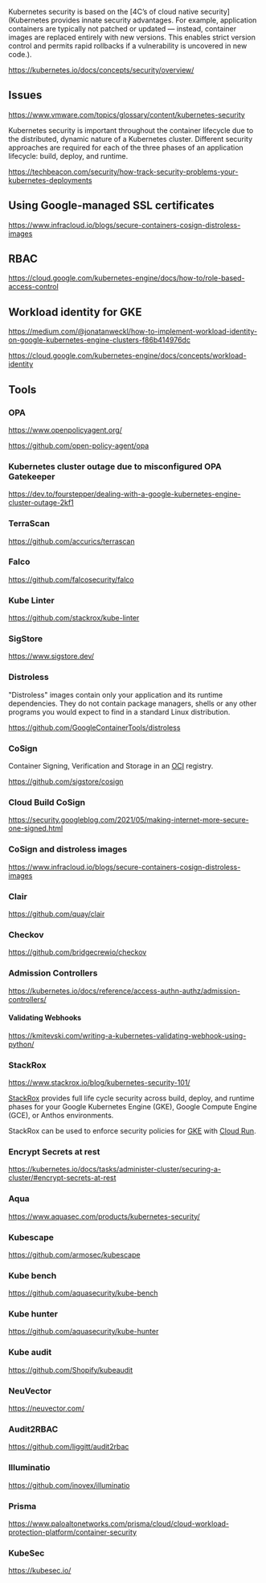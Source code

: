 Kubernetes security is based on the [4C’s of cloud native security](Kubernetes provides innate security advantages. For example, application containers are typically not patched or updated — instead, container images are replaced entirely with new versions. This enables strict version control and permits rapid rollbacks if a vulnerability is uncovered in new code.).




https://kubernetes.io/docs/concepts/security/overview/


## Issues

https://www.vmware.com/topics/glossary/content/kubernetes-security

Kubernetes security is important throughout the container lifecycle due to the distributed, dynamic nature of a Kubernetes cluster. Different security approaches are required for each of the three phases of an application lifecycle: build, deploy, and runtime. 

https://techbeacon.com/security/how-track-security-problems-your-kubernetes-deployments

## Using Google-managed SSL certificates 

https://www.infracloud.io/blogs/secure-containers-cosign-distroless-images


## RBAC

https://cloud.google.com/kubernetes-engine/docs/how-to/role-based-access-control

## Workload identity for GKE
https://medium.com/@jonatanweckl/how-to-implement-workload-identity-on-google-kubernetes-engine-clusters-f86b414976dc

https://cloud.google.com/kubernetes-engine/docs/concepts/workload-identity

## Tools

### OPA

https://www.openpolicyagent.org/


https://github.com/open-policy-agent/opa

### Kubernetes cluster outage due to misconfigured OPA Gatekeeper 
https://dev.to/fourstepper/dealing-with-a-google-kubernetes-engine-cluster-outage-2kf1

### TerraScan

https://github.com/accurics/terrascan

### Falco

https://github.com/falcosecurity/falco

### Kube Linter

https://github.com/stackrox/kube-linter



### SigStore

https://www.sigstore.dev/

### Distroless

"Distroless" images contain only your application and its runtime dependencies. They do not contain package managers, shells or any other programs you would expect to find in a standard Linux distribution.

https://github.com/GoogleContainerTools/distroless

### CoSign

Container Signing, Verification and Storage in an [OCI](https://opencontainers.org/) registry.


https://github.com/sigstore/cosign


###  Cloud Build CoSign

https://security.googleblog.com/2021/05/making-internet-more-secure-one-signed.html

### CoSign and distroless images

https://www.infracloud.io/blogs/secure-containers-cosign-distroless-images

### Clair

https://github.com/quay/clair

### Checkov

https://github.com/bridgecrewio/checkov


### Admission Controllers

https://kubernetes.io/docs/reference/access-authn-authz/admission-controllers/

#### Validating Webhooks

https://kmitevski.com/writing-a-kubernetes-validating-webhook-using-python/


### StackRox

https://www.stackrox.io/blog/kubernetes-security-101/



[StackRox](https://www.stackrox.com/post/2020/11/stackrox-integrates-with-google-artifact-registry/) provides full life cycle security across build, deploy, and runtime phases for your Google Kubernetes Engine (GKE), Google Compute Engine (GCE), or Anthos environments. 

StackRox can be used to enforce security policies for [GKE](GKE) with [Cloud Run](Cloud-Run). 





### Encrypt Secrets at rest

https://kubernetes.io/docs/tasks/administer-cluster/securing-a-cluster/#encrypt-secrets-at-rest


### Aqua 

https://www.aquasec.com/products/kubernetes-security/


### Kubescape

https://github.com/armosec/kubescape

### Kube bench

https://github.com/aquasecurity/kube-bench

### Kube hunter

https://github.com/aquasecurity/kube-hunter

### Kube audit

https://github.com/Shopify/kubeaudit

### NeuVector

https://neuvector.com/

### Audit2RBAC

https://github.com/liggitt/audit2rbac

### Illuminatio

https://github.com/inovex/illuminatio

### Prisma

https://www.paloaltonetworks.com/prisma/cloud/cloud-workload-protection-platform/container-security

### KubeSec

https://kubesec.io/